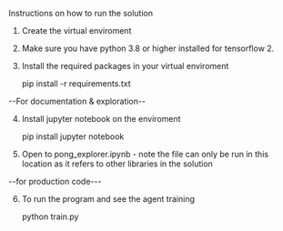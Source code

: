 
Instructions on how to run the solution


1. Create the virtual enviroment

2. Make sure you have python 3.8 or higher installed for tensorflow 2. 

3. Install the required packages in your virtual enviroment

	pip install -r requirements.txt

--For documentation & exploration--

4. Install jupyter notebook on the enviroment

	pip install jupyter notebook

5. Open to pong_explorer.ipynb - note the file can only be run in this location as it refers to other libraries in the solution


--for production code---

6. To run the program and see the agent training

	python train.py